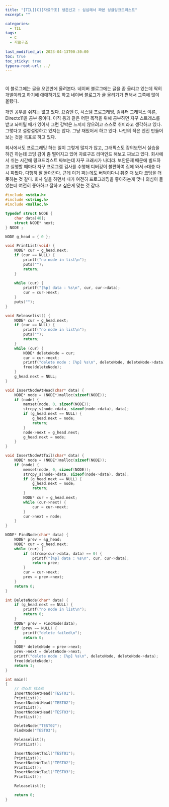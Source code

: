 ```yaml
---
title: "[TIL][C][자료구조] 생존신고 : 심심해서 짜본 싱글링크드리스트"
excerpt: ""

categories:
  - TIL
tags:
  - C
  - 자료구조
 
last_modified_at: 2023-04-13T00:30:00
toc: true
toc_sticky: true
typora-root-url: ../
---
```


#

이 블로그에는 글을 오랜만에 올려본다. 네이버 블로그에는 글을 좀 올리고 있는데 딱히 개발이라고 하기에 애매하기도 하고 네이버 블로그가 글 올리기가 편해서 그쪽에 많이 올렸다. 

개인 공부를 쉬지는 않고 있다. 요즘엔 C, 시스템 프로그래밍, 컴퓨터 그래픽스 이론, Directx11을  공부 중이다. 이직 등과 같은 어떤 목적을 위해 공부하면 자꾸 스트레스를 받고 놔버릴 때가 있어서 그런 강박은 느끼지 않으려고 스스로 취미라고 생각하고 있다. 그렇다고 설렁설렁하고 있지는 않다. 그냥 재밌어서 하고 있다. 나만의 작은 엔진 만들어보는 것을 목표로 하고 있다. 

회사에서도 프로그래밍 하는 일이 그렇게 많지가 않고, 그래픽스도 강의보면서 실습을 하긴 하는데 코딩 감이 좀 떨어지고 있어 자료구조 리마인드 해보고 짜보고 있다. 회사에서 쉬는 시간에 링크드리스트 짜보는데 자꾸 크래시가 나더라. 보안문제 때문에 빌드하고 실행할 때마다 자꾸 프로그램 검사를 수행해 디버깅이 불편하여 집에 와서 e대충 다시 짜봤다. 다행히 잘 돌아간다. 근데 이거 짜는데도 버벅이다니 취준 때 보다 코딩을 더 못하는 것 같다. 회사 일을 하면서 내가 여전히 프로그래밍을 좋아하는게 맞나 의심이 들었는데 여전히 좋아하고 잘하고 싶은게 맞는 것 같다. 



```c
#include <stdio.h>
#include <string.h>
#include <malloc.h>

typedef struct NODE {
	char data[48];
	struct NODE* next; 
} NODE ;

NODE g_head = { 0 };

void PrintList(void) {
	NODE* cur = g_head.next;
	if (cur == NULL) {
		printf("no node in list\n");
		puts("");
		return;
	}
	
	while (cur) {
		printf("[%p] data : %s\n", cur, cur->data);
		cur = cur->next;
	}
	puts("");
}

void Releaselist() {
	NODE* cur = g_head.next;
	if (cur == NULL) {
		printf("no node in list\n");
		puts("");
		return;
	}
	while (cur) {
		NODE* deleteNode = cur;
		cur = cur->next;
		printf("delete node : [%p] %s\n", deleteNode, deleteNode->data);
		free(deleteNode);
	}
	g_head.next = NULL;
}

void InsertNodeAtHead(char* data) {
	NODE* node = (NODE*)malloc(sizeof(NODE));
	if (node) {
		memset(node, 0, sizeof(NODE));
		strcpy_s(node->data, sizeof(node->data), data);
		if (g_head.next == NULL) {
			g_head.next = node;
			return; 
		}
		node->next = g_head.next;
		g_head.next = node;
	}
}

void InsertNodeAtTail(char* data) {
	NODE* node = (NODE*)malloc(sizeof(NODE));
	if (node) {
		memset(node, 0, sizeof(NODE));
		strcpy_s(node->data, sizeof(node->data), data);
		if (g_head.next == NULL) {
			g_head.next = node;
			return;
		}
		NODE* cur = g_head.next;
		while (cur->next) {
			cur = cur->next;
		}
		cur->next = node;
	}
}

NODE* FindNode(char* data) {
	NODE* prev = &g_head; 
	NODE* cur = g_head.next;
	while (cur) {
		if (strcmp(cur->data, data) == 0) {
			printf("[%p] data : %s\n", cur, cur->data);
			return prev;
		}
		cur = cur->next;
		prev = prev->next;
	}
	return 0;
}

int DeleteNode(char* data) {
	if (g_head.next == NULL) {
		printf("no node in list\n");
		return 0;
	}
	NODE* prev = FindNode(data);
	if (prev == NULL) {
		printf("delete failed\n");
		return 0;
	}
	NODE* deleteNode = prev->next;
	prev->next = deleteNode->next;
	printf("delete node : [%p] %s\n", deleteNode, deleteNode->data);
	free(deleteNode);
	return 1;
}

int main()
{
	// 리스트 테스트
	InsertNodeAtHead("TEST01");
	PrintList();
	InsertNodeAtHead("TEST02");
	PrintList();
	InsertNodeAtHead("TEST03");
	PrintList();

	DeleteNode("TEST02");
	FindNode("TEST03");

	Releaselist();
	PrintList();

	InsertNodeAtTail("TEST01");
	PrintList();
	InsertNodeAtTail("TEST02");
	PrintList();
	InsertNodeAtTail("TEST03");
	PrintList();

	Releaselist();

	return 0;
}
```

